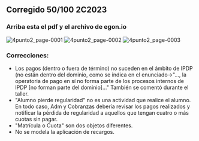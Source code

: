 ## Corregido 50/100 2C2023 
### Arriba esta el pdf y el archivo de egon.io

![4punto2_page-0001](https://github.com/jporro/AnalisisDeLaInformacion/assets/103942784/1754dd12-a24e-4d25-bc5d-2fde3a1ba4ad)
![4punto2_page-0002](https://github.com/jporro/AnalisisDeLaInformacion/assets/103942784/ee915670-a210-44f5-a4f3-7da3a533b02b)
![4punto2_page-0003](https://github.com/jporro/AnalisisDeLaInformacion/assets/103942784/c461210c-5c43-4965-9ca1-0a020fddc3d2)

### Correcciones:
- Los pagos (dentro o fuera de término) no suceden en el ámbito de IPDP (no están dentro del dominio, como se indica en el enunciado->"..., la operatoria de pago en sí no forma parte de los procesos internos de IPDP [no forman parte del dominio]..." También se comentó durante el taller.
- "Alumno pierde regularidad" no es una actividad que realice el alumno. En todo caso, Adm y Cobranzas debería revisar los pagos realizados y notificar la pérdida de regularidad a aquellos que tengan cuatro o más cuotas sin pagar.
- "Matrícula o Cuota" son dos objetos diferentes.
- No se modela la aplicación de recargos.
